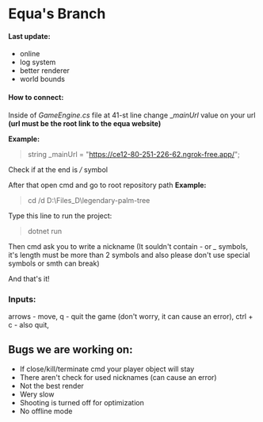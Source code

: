 # Equa's Branch
#### Last update:
- online
- log system
- better renderer
- world bounds
#### How to connect:
Inside of _GameEngine.cs_ file at 41-st line change __mainUrl_ value on your url
**(url must be the root link to the equa website)**

**Example:**
> string _mainUrl = "https://ce12-80-251-226-62.ngrok-free.app/";

Check if at the end is _/_ symbol

After that open cmd and go to root repository path
**Example:**
> cd /d D:\Files_D\legendary-palm-tree

Type this line to run the project:
> dotnet run

Then cmd ask you to write a nickname
(It souldn't contain *-* or *_* symbols, it's length must be more than 2 symbols and also please don't use special symbols or smth can break)

And that's it!

### Inputs: 
arrows - move,
q - quit the game (don't worry, it can cause an error),
ctrl + c - also quit,

## Bugs we are working on:
- If close/kill/terminate cmd your player object will stay
- There aren't check for used nicknames (can cause an error)
- Not the best render
- Wery slow
- Shooting is turned off for optimization
- No offline mode